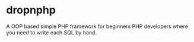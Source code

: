 # dropnphp
A OOP based simple PHP framework for beginners PHP developers where you need to write each SQL by hand.
